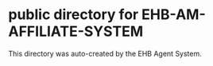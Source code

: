 # public directory for EHB-AM-AFFILIATE-SYSTEM

This directory was auto-created by the EHB Agent System.